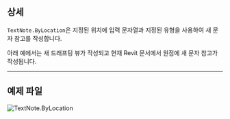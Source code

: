 ## 상세
`TextNote.ByLocation`은 지정된 위치에 입력 문자열과 지정된 유형을 사용하여 새 문자 참고를 작성합니다.

아래 예에서는 새 드래프팅 뷰가 작성되고 현재 Revit 문서에서 원점에 새 문자 참고가 작성됩니다.

___
## 예제 파일

![TextNote.ByLocation](./Revit.Elements.TextNote.ByLocation_img.jpg)

